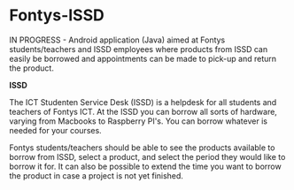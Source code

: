 # Fontys-ISSD
IN PROGRESS - Android application (Java) aimed at Fontys students/teachers and ISSD employees where products from ISSD can easily be borrowed and appointments can be made to pick-up and return the product.

**ISSD**

The ICT Studenten Service Desk (ISSD) is a helpdesk for all students and teachers of Fontys ICT. At the ISSD you can borrow all sorts of hardware, varying from Macbooks to Raspberry PI's. You can borrow whatever is needed for your courses.

Fontys students/teachers should be able to see the products available to borrow from ISSD, select a product, and select the period they would like to borrow it for. It can also be possible to extend the time you want to borrow the product in case a project is not yet finished. 
